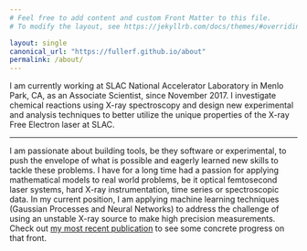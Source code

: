 ```yaml
---
# Feel free to add content and custom Front Matter to this file.
# To modify the layout, see https://jekyllrb.com/docs/themes/#overriding-theme-defaults

layout: single
canonical_url: "https://fullerf.github.io/about"
permalink: /about/
---
```


I am currently working at SLAC National Accelerator Laboratory in Menlo Park, CA, as an Associate Scientist, since November 2017. I investigate chemical reactions using X-ray spectroscopy and design new experimental and analysis techniques to better utilize the unique properties of the X-ray Free Electron laser at SLAC.

---

I am passionate about building tools, be they software or experimental, to push the envelope of what is possible and eagerly learned new skills to tackle these problems. I have for a long time had a passion for applying mathematical models to real world problems, be it optical femtosecond laser systems, hard X-ray instrumentation, time series or spectroscopic data. In my current position, I am applying machine learning techniques (Gaussian Processes and Neural Networks) to address the challenge of using an unstable X-ray source to make high precision measurements. Check out [my most recent publication](https://dx.doi.org/10.1038/s42004-021-00512-3) to see some concrete progress on that front.
